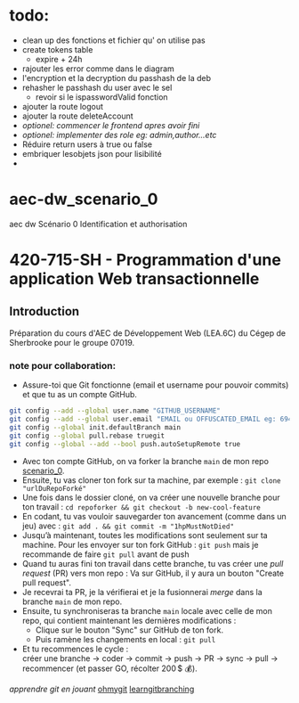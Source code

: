 # todo:
- clean up des fonctions et fichier qu' on utilise pas
- create tokens table
  - expire + 24h
- rajouter les error comme dans le diagram
- l'encryption et la decryption du passhash de la deb
- rehasher le passhash du user avec le sel
  - revoir si le ispasswordValid fonction
- ajouter la route logout 
- ajouter la route deleteAccount
- *optionel: commencer le frontend apres avoir fini*
- *optionel: implementer des role eg: admin,author...etc*
- Réduire return users à true ou false
- embriquer lesobjets json pour lisibilité
- 


# aec-dw_scenario_0
aec dw Scénario 0  Identification et authorisation

# 420-715-SH - Programmation d'une application Web transactionnelle

## Introduction

Préparation du cours d'AEC de Développement Web (LEA.6C) du Cégep de Sherbrooke pour le groupe 07019.

### note pour collaboration:
- Assure-toi que Git fonctionne (email et username pour pouvoir commits) et que tu as un compte GitHub.
```bash
git config --add --global user.name "GITHUB_USERNAME"
git config --add --global user.email "EMAIL ou OFFUSCATED_EMAIL eg: 69420+francistops@users.noreply.github.com"
git config --global init.defaultBranch main
git config --global pull.rebase truegit
git config --global --add --bool push.autoSetupRemote true
```
- Avec ton compte GitHub, on va forker la branche `main` de mon repo [scenario_0](https://github.com/francistops/aec-dw_scenario_0).
- Ensuite, tu vas cloner ton fork sur ta machine, par exemple : `git clone "urlDuRepoForké"`
- Une fois dans le dossier cloné, on va créer une nouvelle branche pour ton travail : `cd repoforker && git checkout -b new-cool-feature`
- En codant, tu vas vouloir sauvegarder ton avancement (comme dans un jeu) avec : `git add . && git commit -m "1hpMustNotDied"`
- Jusqu’à maintenant, toutes les modifications sont seulement sur ta machine. Pour les envoyer sur ton fork GitHub : `git push` mais je recommande de faire `git pull` avant de push
- Quand tu auras fini ton travail dans cette branche, tu vas créer une *pull request* (PR) vers mon repo : Va sur GitHub, il y aura un bouton "Create pull request".
- Je recevrai ta PR, je la vérifierai et je la fusionnerai *merge* dans la branche `main` de mon repo.
- Ensuite, tu synchroniseras ta branche `main` locale avec celle de mon repo, qui contient maintenant les dernières modifications :
  - Clique sur le bouton "Sync" sur GitHub de ton fork.
  - Puis ramène les changements en local : `git pull`
- Et tu recommences le cycle :  
  créer une branche → coder → commit → push → PR → sync → pull → recommencer (et passer GO, récolter 200 $ 💰).
  
  

*apprendre git en jouant*
[ohmygit](https://ohmygit.org/)
[learngitbranching](https://learngitbranching.js.org/?locale=en_US)
